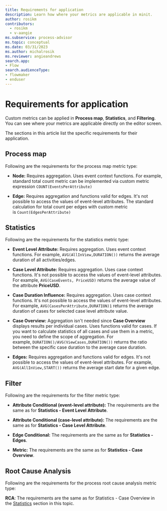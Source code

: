 ```yaml
---
title: Requirements for application
description: Learn how where your metrics are applicable in minit.
author: rosikm
contributors:
  - rosikm
  - v-aangie
ms.subservice: process-advisor
ms.topic: conceptual
ms.date: 03/31/2023
ms.author: michalrosik
ms.reviewer: angieandrews
search.app:
- Flow
search.audienceType:
- flowmaker
- enduser
---
```


# Requirements for application

Custom metrics can be applied in **Process map**, **Statistics**, and **Filtering**. You can see where your metrics are applicable directly on the editor screen.

The sections in this article list the specific requirements for their application.

## Process map

Following are the requirements for the process map metric type:

- **Node:** Requires aggregation. Uses event context functions. For example, standard total count metric can be implemented via custom metric expression `COUNT(EventsPerAttribute)`

- **Edge:** Requires aggregation and functions valid for edges. It's not possible to access the values of event-level attributes. The standard calculation for total count per edges with custom metric is `Count(EdgesPerAttribute)`

## Statistics

Following are the requirements for the statistics metric type:

- **Event Level Attribute:** Requires aggregation. Uses event context functions. For example, `AVG(AllInView,DURATION())` returns the average duration of all activities/edges.

- **Case Level Attribute:** Requires aggregation. Uses case context functions. It's not possible to access the values of event-level attributes. For example, `AVG(CaseEvents, PriceUSD)` returns the average value of the attribute **PriceUSD**.

- **Case Duration Influence:** Requires aggregation. Uses case context functions. It's not possible to access the values of event-level attributes. For example, `AVG(CasesPerAttribute,DURATION)1` returns the average duration of cases for selected case level attribute value.

- **Case Overview:** Aggregation isn't needed since  **Case Overview** displays results per individual cases. Uses functions valid for cases. If you want to calculate statistics of all cases and use them in a metric, you need to define the scope of aggregation. For example, `DURATION()/AVG(ViewCases,DURATION())` returns the ratio between the specific case duration to the average case duration.

- **Edges:** Requires aggregation and functions valid for edges. It's not possible to access the values of event-level attributes. For example, `AVG(AllInView,START())` returns the average start date for a given edge.

## Filter

Following are the requirements for the filter metric type:

- **Attribute Conditional (event-level attribute):** The requirements are the same as for **Statistics - Event Level Attribute**.

- **Attribute Conditional (case-level attribute):** The requirements are the same as for **Statistics - Case Level Attribute**.

- **Edge Conditional:** The requirements are the same as for **Statistics - Edges**.

- **Metric:** The requirements are the same as for **Statistics - Case Overview**.

## Root Cause Analysis

Following are the requirements for the process root cause analysis metric type:

**RCA**: The requirements are the same as for Statistics - Case Overview in the [Statistics](#statistics) section in this topic.

